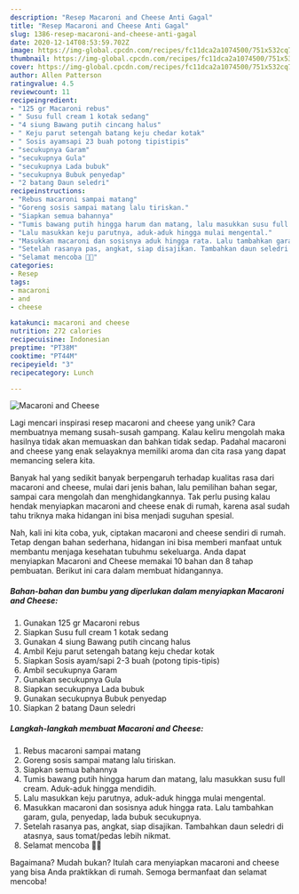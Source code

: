 ```yaml
---
description: "Resep Macaroni and Cheese Anti Gagal"
title: "Resep Macaroni and Cheese Anti Gagal"
slug: 1386-resep-macaroni-and-cheese-anti-gagal
date: 2020-12-14T08:53:59.702Z
image: https://img-global.cpcdn.com/recipes/fc11dca2a1074500/751x532cq70/macaroni-and-cheese-foto-resep-utama.jpg
thumbnail: https://img-global.cpcdn.com/recipes/fc11dca2a1074500/751x532cq70/macaroni-and-cheese-foto-resep-utama.jpg
cover: https://img-global.cpcdn.com/recipes/fc11dca2a1074500/751x532cq70/macaroni-and-cheese-foto-resep-utama.jpg
author: Allen Patterson
ratingvalue: 4.5
reviewcount: 11
recipeingredient:
- "125 gr Macaroni rebus"
- " Susu full cream 1 kotak sedang"
- "4 siung Bawang putih cincang halus"
- " Keju parut setengah batang keju chedar kotak"
- " Sosis ayamsapi 23 buah potong tipistipis"
- "secukupnya Garam"
- "secukupnya Gula"
- "secukupnya Lada bubuk"
- "secukupnya Bubuk penyedap"
- "2 batang Daun seledri"
recipeinstructions:
- "Rebus macaroni sampai matang"
- "Goreng sosis sampai matang lalu tiriskan."
- "Siapkan semua bahannya"
- "Tumis bawang putih hingga harum dan matang, lalu masukkan susu full cream. Aduk-aduk hingga mendidih."
- "Lalu masukkan keju parutnya, aduk-aduk hingga mulai mengental."
- "Masukkan macaroni dan sosisnya aduk hingga rata. Lalu tambahkan garam, gula, penyedap, lada bubuk secukupnya."
- "Setelah rasanya pas, angkat, siap disajikan. Tambahkan daun seledri di atasnya, saus tomat/pedas lebih nikmat."
- "Selamat mencoba 🤗💞"
categories:
- Resep
tags:
- macaroni
- and
- cheese

katakunci: macaroni and cheese 
nutrition: 272 calories
recipecuisine: Indonesian
preptime: "PT38M"
cooktime: "PT44M"
recipeyield: "3"
recipecategory: Lunch

---
```



![Macaroni and Cheese](https://img-global.cpcdn.com/recipes/fc11dca2a1074500/751x532cq70/macaroni-and-cheese-foto-resep-utama.jpg)

Lagi mencari inspirasi resep macaroni and cheese yang unik? Cara membuatnya memang susah-susah gampang. Kalau keliru mengolah maka hasilnya tidak akan memuaskan dan bahkan tidak sedap. Padahal macaroni and cheese yang enak selayaknya memiliki aroma dan cita rasa yang dapat memancing selera kita.

Banyak hal yang sedikit banyak berpengaruh terhadap kualitas rasa dari macaroni and cheese, mulai dari jenis bahan, lalu pemilihan bahan segar, sampai cara mengolah dan menghidangkannya. Tak perlu pusing kalau hendak menyiapkan macaroni and cheese enak di rumah, karena asal sudah tahu triknya maka hidangan ini bisa menjadi suguhan spesial.




Nah, kali ini kita coba, yuk, ciptakan macaroni and cheese sendiri di rumah. Tetap dengan bahan sederhana, hidangan ini bisa memberi manfaat untuk membantu menjaga kesehatan tubuhmu sekeluarga. Anda dapat menyiapkan Macaroni and Cheese memakai 10 bahan dan 8 tahap pembuatan. Berikut ini cara dalam membuat hidangannya.

<!--inarticleads1-->

##### Bahan-bahan dan bumbu yang diperlukan dalam menyiapkan Macaroni and Cheese:

1. Gunakan 125 gr Macaroni rebus
1. Siapkan  Susu full cream 1 kotak sedang
1. Gunakan 4 siung Bawang putih cincang halus
1. Ambil  Keju parut setengah batang keju chedar kotak
1. Siapkan  Sosis ayam/sapi 2-3 buah (potong tipis-tipis)
1. Ambil secukupnya Garam
1. Gunakan secukupnya Gula
1. Siapkan secukupnya Lada bubuk
1. Gunakan secukupnya Bubuk penyedap
1. Siapkan 2 batang Daun seledri




<!--inarticleads2-->

##### Langkah-langkah membuat Macaroni and Cheese:

1. Rebus macaroni sampai matang
1. Goreng sosis sampai matang lalu tiriskan.
1. Siapkan semua bahannya
1. Tumis bawang putih hingga harum dan matang, lalu masukkan susu full cream. Aduk-aduk hingga mendidih.
1. Lalu masukkan keju parutnya, aduk-aduk hingga mulai mengental.
1. Masukkan macaroni dan sosisnya aduk hingga rata. Lalu tambahkan garam, gula, penyedap, lada bubuk secukupnya.
1. Setelah rasanya pas, angkat, siap disajikan. Tambahkan daun seledri di atasnya, saus tomat/pedas lebih nikmat.
1. Selamat mencoba 🤗💞




Bagaimana? Mudah bukan? Itulah cara menyiapkan macaroni and cheese yang bisa Anda praktikkan di rumah. Semoga bermanfaat dan selamat mencoba!
